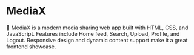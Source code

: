 # MediaX
🎥 MediaX is a modern media sharing web app built with HTML, CSS, and JavaScript. Features include Home feed, Search, Upload, Profile, and Logout. Responsive design and dynamic content support make it a great frontend showcase.
